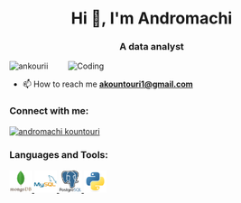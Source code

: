 <h1 align="center">Hi 👋, I'm Andromachi</h1>
<h3 align="center">A data analyst</h3>
<img align="right" alt="Coding" width="400" src="https://miro.medium.com/v2/resize:fit:750/format:webp/0*Khfym9hgeyxVpZS_.gif">

<p align="left"> <img src="https://komarev.com/ghpvc/?username=ankourii&label=Profile%20views&color=0e75b6&style=flat" alt="ankourii" /> </p>

- 📫 How to reach me **akountouri1@gmail.com**

<h3 align="left">Connect with me:</h3>
<p align="left">
<a href="[https://linkedin.com/in/andromachi kountouri](https://www.linkedin.com/in/andromachi-kountouri-40b635a2/)" target="blank"><img align="center" src="https://raw.githubusercontent.com/rahuldkjain/github-profile-readme-generator/master/src/images/icons/Social/linked-in-alt.svg" alt="andromachi kountouri" height="30" width="40" /></a>
</p>

<h3 align="left">Languages and Tools:</h3>
<p align="left"> <a href="https://www.mongodb.com/" target="_blank" rel="noreferrer"> <img src="https://raw.githubusercontent.com/devicons/devicon/master/icons/mongodb/mongodb-original-wordmark.svg" alt="mongodb" width="40" height="40"/> </a> <a href="https://www.mysql.com/" target="_blank" rel="noreferrer"> <img src="https://raw.githubusercontent.com/devicons/devicon/master/icons/mysql/mysql-original-wordmark.svg" alt="mysql" width="40" height="40"/> </a> <a href="https://www.postgresql.org" target="_blank" rel="noreferrer"> <img src="https://raw.githubusercontent.com/devicons/devicon/master/icons/postgresql/postgresql-original-wordmark.svg" alt="postgresql" width="40" height="40"/> </a> <a href="https://www.python.org" target="_blank" rel="noreferrer"> <img src="https://raw.githubusercontent.com/devicons/devicon/master/icons/python/python-original.svg" alt="python" width="40" height="40"/> </a> </p>
